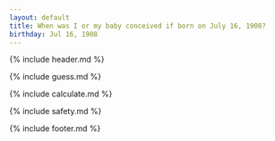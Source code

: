 ```yaml
---
layout: default
title: When was I or my baby conceived if born on July 16, 1908?
birthday: Jul 16, 1908
---
```


{% include header.md %}

{% include guess.md %}

{% include calculate.md %}

{% include safety.md %}

{% include footer.md %}



